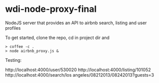 wdi-node-proxy-final
====================

NodeJS server that provides an API to airbnb search, listing and user profiles

To get started, clone the repo, cd in project dir and

```
> coffee -c .
> node airbnb_proxy.js &

```

Testing:

http://localhost:4000/user/530020
http://localhost:4000/listing/101052
http://localhost:4000/search/los angeles/08212013/08242013?guests=3


